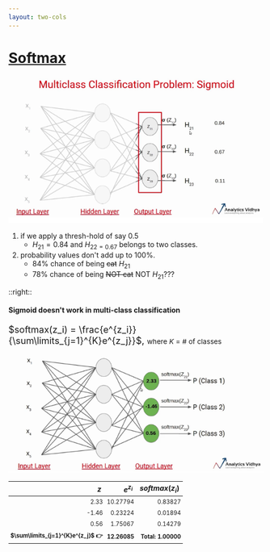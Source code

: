 ```yaml
---
layout: two-cols
---
```


# [Softmax](https://www.analyticsvidhya.com/blog/2021/04/introduction-to-softmax-for-neural-network/)

<img alt="sigmoid wrong" src="/images/sigmoid-wrong.png" />

1. if we apply a thresh-hold of say 0.5
   - $H_{21} = 0.84$ and $H_{22 = 0.67}$ belongs to two classes. 
2. probability values don't add up to 100%.
   - 84% chance of being ~~cat~~ $H_{21}$
   - 78% chance of being ~~NOT cat~~ NOT $H_{21}$???

::right::

#### **Sigmoid doesn't work in multi-class classification**

$softmax(z_i) = \frac{e^{z_i}}{\sum\limits_{j=1}^{K}e^{z_j}}$, 
<span class="where">where $K$ = # of classes</span>

<img alt="softmax fix" src="/images/softmax-fix.png" />

| $z$                               | $e^{z_i}$    |  $softmax(z_i)$   |
|----------------------------------:|-------------:|------------------:|
| 2.33                              | 10.27794     | 0.83827           |
| -1.46                             |  0.23224     | 0.01894           |
| 0.56                              |  1.75067     | 0.14279           |
| $\sum\limits_{j=1}^{K}e^{z_j}$ 👉 | 12.26085     | Total: 1.00000    |

<style>
  h4 + p {
    font-size: 1.3em;
  }

  .where {
    font-size: 0.75em;
  }

  td {
    padding: 4px !important;
    font-size: 0.8em;
  }

  tr:last-child {
    font-weight: 700;
  }
</style>